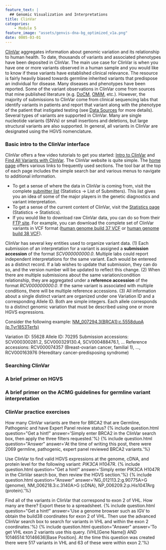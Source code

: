 ```yaml
---
feature_text: |
  ## Genomic Visualization and Interpretations
title: ClinVar
categories:
    - Module 5
feature_image: "assets/genvis-dna-bg_optimized_v1a.png"
date: 0005-03-01
---
```


[ClinVar](https://www.ncbi.nlm.nih.gov/clinvar/) aggregates information about genomic variation and its relationship to human health. To date, thousands of variants and associated phenotypes have been deposited in ClinVar. The main use case for ClinVar is when you have one or more variants observed in a human sample and you would like to know if these variants have established clinical relevance. The resource is fairly heavily biased towards germline inherited variants that predispose an individual for disease. Many diseases and phenotypes have been reported. Some of the variant observations in ClinVar come from sources that mine published literature (e.g. [DoCM](http://docm.info), [OMiM](https://www.omim.org/), etc.). However, the majority of submissions to ClinVar come from clinical sequencing labs that identify variants in patients and report that variant along with the phenotype of the patient that instigated testing (see [Data Sources](https://www.ncbi.nlm.nih.gov/clinvar/docs/datasources/) for more details). Several types of variants are supported in ClinVar. Many are single nucleotide variants (SNVs) or small insertions and deletions, but large structural variants are also supported. In general, all variants in ClinVar are designated using the HGVS nomenclature. 

### Basic intro to the ClinVar interface
ClinVar offers a few video tutorials to get you started: [Intro to ClinVar](https://youtu.be/A8G3ej83ZgU) and [Find All Variants with ClinVar](https://youtu.be/H09-0pP48Us). The ClinVar website is quite simple. The [home page](https://www.ncbi.nlm.nih.gov/clinvar/) offers various links to frequently used sections. The tool bar at the top of each page includes the simple search bar and various menus to navigate to additional information.

* To get a sense of where the data in ClinVar is coming from, visit the complete [submitter list](https://www.ncbi.nlm.nih.gov/clinvar/docs/submitter_list/) (Statistics -> List of Submitters). This list gives you an idea of some of the major players in the genetic diagnostics and variant interpretation.
* To get a sense of the current content of ClinVar, visit the [Statistics page](https://www.ncbi.nlm.nih.gov/clinvar/submitters/) (Statistics -> Statistics).
* If you would like to download raw ClinVar data, you can do so from their [FTP site](ftp://ftp.ncbi.nlm.nih.gov/pub/clinvar/). For example, you can download the complete set of ClinVar variants in VCF format ([human genome build 37 VCF](ftp://ftp.ncbi.nlm.nih.gov/pub/clinvar/vcf_GRCh37/) or [human genome build 38 VCF](ftp://ftp.ncbi.nlm.nih.gov/pub/clinvar/vcf_GRCh38/)).

ClinVar has several key entities used to organize variant data. (1) Each submission of an interpretation for a variant is assigned a **submission accession** of the format *SCV000000000.0*. Multiple labs could report independent interpretations for the same variant. Each would be entereed as a distinct record. If a lab wishes to update that submission, they can do so, and the version number will be updated to reflect this change. (2) When there are multiple submissions about the same variation/condition relationship, they are aggregated under a **reference accession** of the format *RCV000000000.0*. If the same variant is associated with multiple conditions, there will be multiple reference accessions. (3) All information about a single distinct variant are organized under one Variation ID and a corresponding Allele ID. Both are simple integers. Each allele corresponds to a distinct genomic variation that must be described using one or more HGVS expressions.

Consider the following example: [NM_007294.3(BRCA1):c.5558dupA (p.Tyr1853Terfs)](https://www.ncbi.nlm.nih.gov/clinvar/variation/55628/)

Variation ID: 55628
Allele ID: 70295
Submission accessions: SCV000300281.2, SCV000329130.4, SCV000488476.1, ...
Reference accessions: RCV000074357 (Breast-ovarian cancer, familial 1), ..., RCV000163976 (Hereditary cancer-predisposing syndrome)

### Searching ClinVar


### A brief primer on HGVS


### A brief primer on the ACMG guidelines for germline variant interpretation


### ClinVar practice exercises

How many ClinVar variants are there for BRCA2 that are Germline, Pathogenic and have Expert Panel review status?
{% include question.html question="Get a hint!" answer='Simply enter BRCA2 in the ClinVar search box, then apply the three filters requested.'%}
{% include question.html question="Answer" answer='At the time of writing this post, there were 2069 germline, pathogenic, expert panel reviewed BRCA2 variants.'%}

Use ClinVar to find valid HGVS expressions at the genome, cDNA, and protein level for the following variant: *PIK3CA* H1047R.
{% include question.html question="Get a hint!" answer='Simply enter PIK3CA H1047R in the ClinVar search box, then review the HGVS section.'%}
{% include question.html question="Answer" answer='NG_012113.2:g.90775A>G (genome), NM_006218.3:c.3140A>G (cDNA), NP_006209.2:p.His1047Arg (protein).'%}

Find all of the variants in ClinVar that correspond to exon 2 of VHL. How many are there? Export these to a spreadsheet.
{% include question.html question="Get a hint!" answer='Use a genome browser such as IGV to obtain the build38 coordinates for exon 2 of VHL. Then use the advanced ClinVar search box to search for variants in VHL and within the exon 2 coordinates.'%}
{% include question.html question="Answer" answer='To get VHL exon 2 variants use this query. (VHL[Gene Name]) AND 10146514:10146636[Base Position]. At the time this question was created there were 517 variants in VHL and 63 of these were within exon 2.'%}


